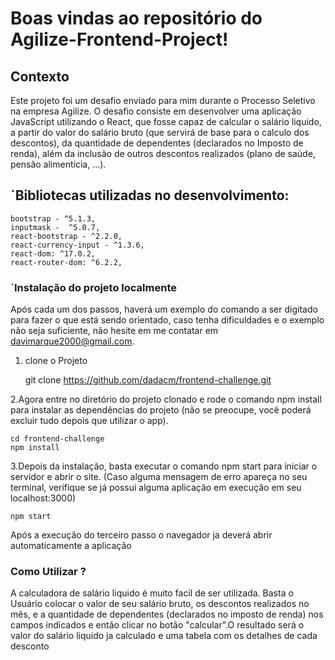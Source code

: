 # Boas vindas ao repositório do Agilize-Frontend-Project!
## Contexto
Este projeto foi um desafio enviado para mim durante o Processo Seletivo na empresa Agilize. O desafio consiste em desenvolver uma aplicação JavaScript utilizando o React, que  fosse capaz de calcular o salário liquido, a partir do valor do salário bruto (que servirá de base para o calculo dos descontos), da quantidade de dependentes (declarados no Imposto de renda), além da inclusão de outros descontos realizados (plano de saúde, pensão alimentícia, ...).

## `Bibliotecas utilizadas no desenvolvimento:
    bootstrap - ^5.1.3,
    inputmask -  ^5.0.7,
    react-bootstrap - ^2.2.0,
    react-currency-input - ^1.3.6,
    react-dom: ^17.0.2,
    react-router-dom: ^6.2.2,


### `Instalação do projeto localmente
Após cada um dos passos, haverá um exemplo do comando a ser digitado para fazer o que está sendo orientado, caso tenha dificuldades e o exemplo não seja suficiente, não hesite em me contatar em davimarque2000@gmail.com.

1. clone o Projeto

    git clone https://github.com/dadacm/frontend-challenge.git

2.Agora entre no diretório do projeto clonado e rode o comando npm install para instalar as dependências do projeto (não se preocupe, você poderá excluir tudo depois que utilizar o app).

    cd frontend-challenge
    npm install
  
 3.Depois da instalação, basta executar o comando npm start para iniciar o servidor e abrir o site. (Caso alguma mensagem de erro apareça no seu terminal, verifique se já possui alguma aplicação em execução em seu localhost:3000)

    npm start

Após a execução do terceiro passo o navegador ja deverá abrir automaticamente a aplicação

### Como Utilizar ?
A calculadora de salário liquido é muito facil de ser utilizada. Basta o Usuário colocar o valor de seu salário bruto, os descontos realizados no mês, e a quantidade de dependentes (declarados no imposto de renda) nos campos indicados e então clicar no botão "calcular".O resultado será o valor do salário liquido ja calculado e uma tabela com os detalhes de cada desconto    


